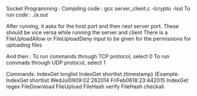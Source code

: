 Socket Programming :
	Compiling code : gcc server_client.c -lcrypto -lssl
	To run code : ./a.out

After running, it asks for the host port and then next server port. These should be vice versa while running the server and client
There is a FileUploadAllow or FileUploadDeny input to be given for the permissions for uploading files


And then :
	To run commands through TCP protocol, select 0
	To run commads through UDP protocol, select 1


Commands:
	IndexGet longlist
	IndexGet shortlist {timestamp} {Example: IndexGet shortlist WedJul0909:02:262014 FriFeb0618:23:442015
	IndexGet regex <regular expression>
	FileDownload <filename>
	FileUpload <filename>
	FileHash verify <filename>
	FileHash checkall
